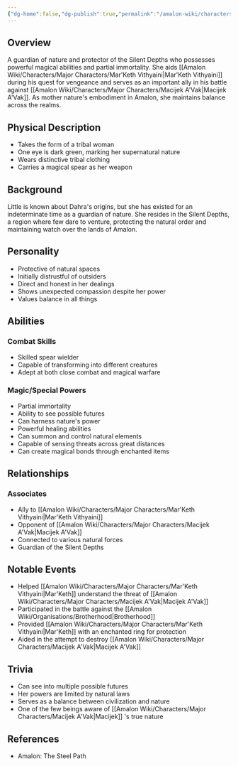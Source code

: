 ```yaml
---
{"dg-home":false,"dg-publish":true,"permalink":"/amalon-wiki/characters/major-characters/dahra/","dgPassFrontmatter":true,"noteIcon":""}
---
```


## Overview
A guardian of nature and protector of the Silent Depths who possesses powerful magical abilities and partial immortality. She aids [[Amalon Wiki/Characters/Major Characters/Mar'Keth Vithyaini\|Mar'Keth Vithyaini]] during his quest for vengeance and serves as an important ally in his battle against [[Amalon Wiki/Characters/Major Characters/Macijek A'Vak\|Macijek A'Vak]]. As mother nature's embodiment in Amalon, she maintains balance across the realms.

## Physical Description
- Takes the form of a tribal woman
- One eye is dark green, marking her supernatural nature
- Wears distinctive tribal clothing
- Carries a magical spear as her weapon

## Background
Little is known about Dahra's origins, but she has existed for an indeterminate time as a guardian of nature. She resides in the Silent Depths, a region where few dare to venture, protecting the natural order and maintaining watch over the lands of Amalon.

## Personality
- Protective of natural spaces
- Initially distrustful of outsiders
- Direct and honest in her dealings
- Shows unexpected compassion despite her power
- Values balance in all things

## Abilities
### Combat Skills
- Skilled spear wielder
- Capable of transforming into different creatures
- Adept at both close combat and magical warfare

### Magic/Special Powers
- Partial immortality
- Ability to see possible futures
- Can harness nature's power
- Powerful healing abilities
- Can summon and control natural elements
- Capable of sensing threats across great distances
- Can create magical bonds through enchanted items

## Relationships
### Associates
- Ally to [[Amalon Wiki/Characters/Major Characters/Mar'Keth Vithyaini\|Mar'Keth Vithyaini]]
- Opponent of [[Amalon Wiki/Characters/Major Characters/Macijek A'Vak\|Macijek A'Vak]]
- Connected to various natural forces
- Guardian of the Silent Depths

## Notable Events
- Helped [[Amalon Wiki/Characters/Major Characters/Mar'Keth Vithyaini\|Mar'Keth]] understand the threat of [[Amalon Wiki/Characters/Major Characters/Macijek A'Vak\|Macijek A'Vak]]
- Participated in the battle against the [[Amalon Wiki/Organisations/Brotherhood\|Brotherhood]]
- Provided [[Amalon Wiki/Characters/Major Characters/Mar'Keth Vithyaini\|Mar'Keth]] with an enchanted ring for protection
- Aided in the attempt to destroy [[Amalon Wiki/Characters/Major Characters/Macijek A'Vak\|Macijek A'Vak]]

## Trivia
- Can see into multiple possible futures
- Her powers are limited by natural laws
- Serves as a balance between civilization and nature
- One of the few beings aware of [[Amalon Wiki/Characters/Major Characters/Macijek A'Vak\|Macijek]] 's true nature

## References
- Amalon: The Steel Path